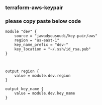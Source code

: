 ### terraform-aws-keypair
### please copy paste below code
```
module "dev" {
    source = "jawadyousoudi/key-pair/aws"
    region = "us-east-1"
    key_name_prefix = "dev-"
    key_location = "~/.ssh/id_rsa.pub"
}



output region {
    value = module.dev.region
}

output key_name {
    value = module.dev.key_name
}
